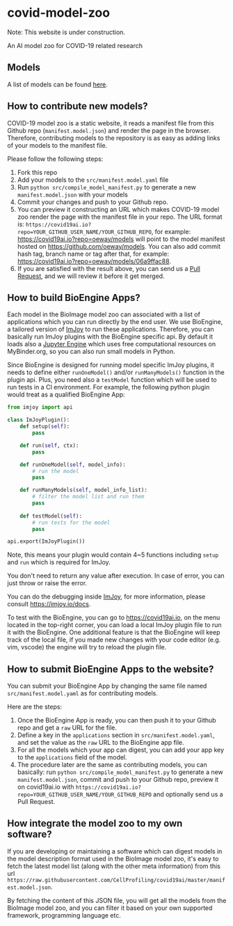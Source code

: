 # covid-model-zoo

Note: This website is under construction.

An AI model zoo for COVID-19 related research



## Models

A list of models can be found [here](./src/manifest.model.yaml).

## How to contribute new models?

COVID-19 model zoo is a static website, it reads a manifest file from this Github repo (`manifest.model.json`) and render the page in the browser. Therefore, contributing models to the repository is as easy as adding links of your models to the manifest file.

Please follow the following steps:

 1. Fork this repo
 1. Add your models to the `src/manifest.model.yaml` file
 1. Run `python src/compile_model_manifest.py` to generate a new `manifest.model.json` with your models
 1. Commit your changes and push to your Github repo.
 1. You can preview it constructing an URL which makes COVID-19 model zoo render the page with the manifest file in your repo. The URL format is: `https://covid19ai.io?repo=YOUR_GITHUB_USER_NAME/YOUR_GITHUB_REPO`, for example: https://covid19ai.io?repo=oeway/models will point to the model manifest hosted on https://github.com/oeway/models. You can also add commit hash tag, branch name or tag after that, for example: https://covid19ai.io?repo=oeway/models/06a9ffac88.
 1. If you are satisfied with the result above, you can send us a [Pull Request](https://github.com/CellProfiling/covid19ai/pulls), and we will review it before it get merged.

 ## How to build BioEngine Apps?
 
 Each model in the BioImage model zoo can associated with a list of applications which you can run directly by the end user. We use BioEngine, a tailored version of [ImJoy](https://imjoy.io) to run these applications. Therefore, you can basically run ImJoy plugins with the BioEngine specific api. By default it loads also a [Jupyter Engine](https://github.com/imjoy-team/jupyter-engine-manager) which uses free computational resources on MyBinder.org, so you can also run small models in Python. 

Since BioEngine is designed for running model specific ImJoy plugins, it needs to define either `runOneModel()` and/or `runManyModels()` function in the plugin api. Plus, you need also a `testModel` function which will be used to run tests in a CI environment. For example, the following python plugin would treat as a qualified BioEngine App:

```python
from imjoy import api

class ImJoyPlugin():
    def setup(self):
        pass

    def run(self, ctx):
        pass

    def runOneModel(self, model_info):
        # run the model
        pass

    def runManyModels(self, model_info_list):
        # filter the model list and run them
        pass
    
    def testModel(self):
        # run tests for the model
        pass

api.export(ImJoyPlugin())
```

Note, this means your plugin would contain 4~5 functions including `setup` and `run` which is required for ImJoy.

You don't need to return any value after execution. In case of error, you can just throw or raise the error.

You can do the debugging inside [ImJoy](https://imjoy.io), for more information, please consult https://imjoy.io/docs.

To test with the BioEngine, you can go to https://covid19ai.io, on the menu located in the top-right corner, you can load a local ImJoy plugin file to run it with the BioEngine. One additional feature is that the BioEngine will keep track of the local file, if you made new changes with your code editor (e.g. vim, vscode) the engine will try to reload the plugin file. 

## How to submit BioEngine Apps to the website?

You can submit your BioEngine App by changing the same file named `src/manifest.model.yaml` as for contributing models.

Here are the steps:
 1. Once the BioEngine App is ready, you can then push it to your Github repo and get a `raw` URL for the file.
 1. Define a key in the `applications` section in `src/manifest.model.yaml`, and set the value as the `raw` URL to the BioEngine app file.
 1. For all the models which your app can digest, you can add your app key to the `applications` field of the model.
 1. The procedure later are the same as contributing models, you can basically: run `python src/compile_model_manifest.py` to generate a new `manifest.model.json`, commit and push to your Github repo, preview it on covid19ai.io with `https://covid19ai.io?repo=YOUR_GITHUB_USER_NAME/YOUR_GITHUB_REPO` and optionally send us a Pull Request.


## How integrate the model zoo to my own software?

If you are developing or maintaining a software which can digest models in the model description format used in the BioImage model zoo, it's easy to fetch the latest model list (along with the other meta information) from this url `https://raw.githubusercontent.com/CellProfiling/covid19ai/master/manifest.model.json`. 

By fetching the content of this JSON file, you will get all the models from the BioImage model zoo, and you can filter it based on your own supported framework, programming language etc.

